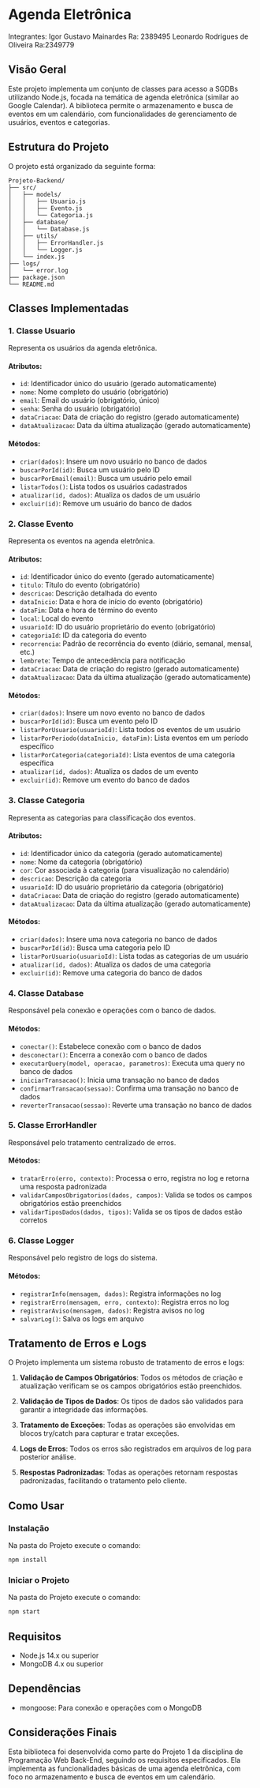 # Agenda Eletrônica
Integrantes: 
Igor Gustavo Mainardes Ra: 2389495
Leonardo Rodrigues de Oliveira Ra:2349779

## Visão Geral

Este projeto implementa um conjunto de classes para acesso a SGDBs utilizando Node.js, focada na temática de agenda eletrônica (similar ao Google Calendar). A biblioteca permite o armazenamento e busca de eventos em um calendário, com funcionalidades de gerenciamento de usuários, eventos e categorias.

## Estrutura do Projeto

O projeto está organizado da seguinte forma:

```
Projeto-Backend/
├── src/
│   ├── models/
│   │   ├── Usuario.js
│   │   ├── Evento.js
│   │   └── Categoria.js
│   ├── database/
│   │   └── Database.js
│   ├── utils/
│   │   ├── ErrorHandler.js
│   │   └── Logger.js
│   └── index.js
├── logs/
│   └── error.log
├── package.json
└── README.md
```

## Classes Implementadas

### 1. Classe Usuario

Representa os usuários da agenda eletrônica.

#### Atributos:
- `id`: Identificador único do usuário (gerado automaticamente)
- `nome`: Nome completo do usuário (obrigatório)
- `email`: Email do usuário (obrigatório, único)
- `senha`: Senha do usuário (obrigatório)
- `dataCriacao`: Data de criação do registro (gerado automaticamente)
- `dataAtualizacao`: Data da última atualização (gerado automaticamente)

#### Métodos:
- `criar(dados)`: Insere um novo usuário no banco de dados
- `buscarPorId(id)`: Busca um usuário pelo ID
- `buscarPorEmail(email)`: Busca um usuário pelo email
- `listarTodos()`: Lista todos os usuários cadastrados
- `atualizar(id, dados)`: Atualiza os dados de um usuário
- `excluir(id)`: Remove um usuário do banco de dados

### 2. Classe Evento

Representa os eventos na agenda eletrônica.

#### Atributos:
- `id`: Identificador único do evento (gerado automaticamente)
- `titulo`: Título do evento (obrigatório)
- `descricao`: Descrição detalhada do evento
- `dataInicio`: Data e hora de início do evento (obrigatório)
- `dataFim`: Data e hora de término do evento
- `local`: Local do evento
- `usuarioId`: ID do usuário proprietário do evento (obrigatório)
- `categoriaId`: ID da categoria do evento
- `recorrencia`: Padrão de recorrência do evento (diário, semanal, mensal, etc.)
- `lembrete`: Tempo de antecedência para notificação
- `dataCriacao`: Data de criação do registro (gerado automaticamente)
- `dataAtualizacao`: Data da última atualização (gerado automaticamente)

#### Métodos:
- `criar(dados)`: Insere um novo evento no banco de dados
- `buscarPorId(id)`: Busca um evento pelo ID
- `listarPorUsuario(usuarioId)`: Lista todos os eventos de um usuário
- `listarPorPeriodo(dataInicio, dataFim)`: Lista eventos em um período específico
- `listarPorCategoria(categoriaId)`: Lista eventos de uma categoria específica
- `atualizar(id, dados)`: Atualiza os dados de um evento
- `excluir(id)`: Remove um evento do banco de dados

### 3. Classe Categoria

Representa as categorias para classificação dos eventos.

#### Atributos:
- `id`: Identificador único da categoria (gerado automaticamente)
- `nome`: Nome da categoria (obrigatório)
- `cor`: Cor associada à categoria (para visualização no calendário)
- `descricao`: Descrição da categoria
- `usuarioId`: ID do usuário proprietário da categoria (obrigatório)
- `dataCriacao`: Data de criação do registro (gerado automaticamente)
- `dataAtualizacao`: Data da última atualização (gerado automaticamente)

#### Métodos:
- `criar(dados)`: Insere uma nova categoria no banco de dados
- `buscarPorId(id)`: Busca uma categoria pelo ID
- `listarPorUsuario(usuarioId)`: Lista todas as categorias de um usuário
- `atualizar(id, dados)`: Atualiza os dados de uma categoria
- `excluir(id)`: Remove uma categoria do banco de dados

### 4. Classe Database

Responsável pela conexão e operações com o banco de dados.

#### Métodos:
- `conectar()`: Estabelece conexão com o banco de dados
- `desconectar()`: Encerra a conexão com o banco de dados
- `executarQuery(model, operacao, parametros)`: Executa uma query no banco de dados
- `iniciarTransacao()`: Inicia uma transação no banco de dados
- `confirmarTransacao(sessao)`: Confirma uma transação no banco de dados
- `reverterTransacao(sessao)`: Reverte uma transação no banco de dados

### 5. Classe ErrorHandler

Responsável pelo tratamento centralizado de erros.

#### Métodos:
- `tratarErro(erro, contexto)`: Processa o erro, registra no log e retorna uma resposta padronizada
- `validarCamposObrigatorios(dados, campos)`: Valida se todos os campos obrigatórios estão preenchidos
- `validarTiposDados(dados, tipos)`: Valida se os tipos de dados estão corretos

### 6. Classe Logger

Responsável pelo registro de logs do sistema.

#### Métodos:
- `registrarInfo(mensagem, dados)`: Registra informações no log
- `registrarErro(mensagem, erro, contexto)`: Registra erros no log
- `registrarAviso(mensagem, dados)`: Registra avisos no log
- `salvarLog()`: Salva os logs em arquivo

## Tratamento de Erros e Logs

O Projeto implementa um sistema robusto de tratamento de erros e logs:

1. **Validação de Campos Obrigatórios**: Todos os métodos de criação e atualização verificam se os campos obrigatórios estão preenchidos.

2. **Validação de Tipos de Dados**: Os tipos de dados são validados para garantir a integridade das informações.

3. **Tratamento de Exceções**: Todas as operações são envolvidas em blocos try/catch para capturar e tratar exceções.

4. **Logs de Erros**: Todos os erros são registrados em arquivos de log para posterior análise.

5. **Respostas Padronizadas**: Todas as operações retornam respostas padronizadas, facilitando o tratamento pelo cliente.

## Como Usar

### Instalação

Na pasta do Projeto execute o comando:

```bash
npm install 
```

### Iniciar o Projeto

Na pasta do Projeto execute o comando:

```bash
npm start
```

## Requisitos

- Node.js 14.x ou superior
- MongoDB 4.x ou superior

## Dependências

- mongoose: Para conexão e operações com o MongoDB

## Considerações Finais

Esta biblioteca foi desenvolvida como parte do Projeto 1 da disciplina de Programação Web Back-End, seguindo os requisitos especificados. Ela implementa as funcionalidades básicas de uma agenda eletrônica, com foco no armazenamento e busca de eventos em um calendário.
